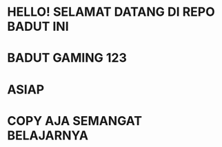 # HELLO! SELAMAT DATANG DI REPO BADUT INI
# BADUT GAMING 123
# ASIAP
# COPY AJA SEMANGAT BELAJARNYA
